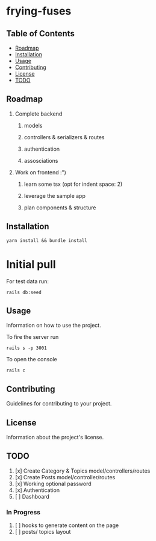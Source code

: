 # frying-fuses

## Table of Contents

- [Roadmap](#roadmap)
- [Installation](#installation)
- [Usage](#usage)
- [Contributing](#contributing)
- [License](#license)
- [TODO](#todo)

## Roadmap

1. Complete backend

   1. models

   2. controllers & serializers & routes

   3. authentication

   4. assosciations

2. Work on frontend :")

   1. learn some tsx (opt for indent space: 2)

   2. leverage the sample app

   3. plan components & structure

## Installation

```
yarn install && bundle install
```

# Initial pull

For test data run:

```
rails db:seed
```

## Usage

Information on how to use the project.

To fire the server run

```
rails s -p 3001
```

To open the console

```
rails c
```

## Contributing

Guidelines for contributing to your project.

## License

Information about the project's license.

## TODO

1. [x] Create Category & Topics model/controllers/routes
2. [x] Create Posts model/controller/routes
3. [x] Working optional password
4. [x] Authentication
5. [ ] Dashboard

### In Progress

1. [ ] hooks to generate content on the page
2. [ ] posts/ topics layout
